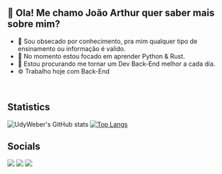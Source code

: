 ## 👋 Ola! Me chamo João Arthur quer saber mais sobre mim?
- 👀 Sou obsecado por conhecimento, pra mim qualquer tipo de ensinamento ou informação é valido.
- 🌱 No momento estou focado em aprender Python & Rust.
- 💞️ Estou procurando me tornar um Dev Back-End melhor a cada dia.
- ⚙ Trabalho hoje com Back-End
<br />


## Statistics
![UdyWeber's GitHub stats](https://github-readme-stats.vercel.app/api?username=udyweber&count_private=true&theme=omni&bg_color=30,e96443,904e95&title_color=fff&text_color=fff)
[![Top Langs](https://github-readme-stats.vercel.app/api/top-langs/?username=udyweber&layout=compact&theme=omni&bg_color=30,e96443,904e95&title_color=fff&text_color=fff)](https://github.com/udyweber/github-readme-stats)
<br />

## Socials
<div> 
  <a href="https://www.instagram.com/file_jaw.py/" target="_blank"><img src="https://img.shields.io/badge/-Instagram-%23E4405F?style=for-the-badge&logo=instagram&logoColor=white" target="_blank"></a>
  <a href = "mailto:tuyweber@gmail.com"><img src="https://img.shields.io/badge/-Gmail-%23333?style=for-the-badge&logo=gmail&logoColor=white" target="_blank"></a>
  <a href="https://www.linkedin.com/in/joao-arthur-weber-3290b3203/" target="_blank"><img src="https://img.shields.io/badge/-LinkedIn-%230077B5?style=for-the-badge&logo=linkedin&logoColor=white" target="_blank"></a> 
</div>
